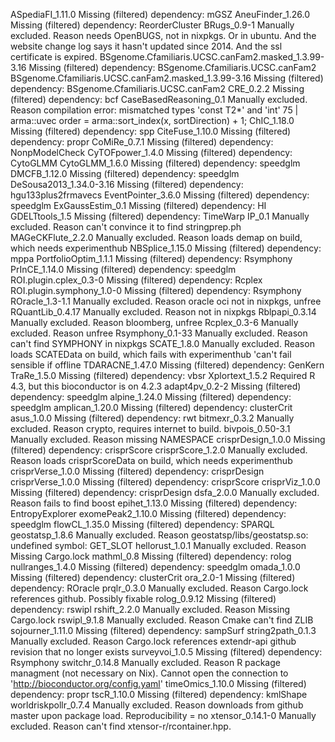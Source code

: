 ASpediaFI_1.11.0	Missing (filtered) dependency: mGSZ
AneuFinder_1.26.0	Missing (filtered) dependency: ReorderCluster
BRugs_0.9-1	Manually excluded. Reason needs OpenBUGS, not in nixpkgs. Or in ubuntu. And the website change log says it hasn't updated since 2014. And the ssl certificate is expired.
BSgenome.Cfamiliaris.UCSC.canFam2.masked_1.3.99-3.16	Missing (filtered) dependency: BSgenome.Cfamiliaris.UCSC.canFam2
BSgenome.Cfamiliaris.UCSC.canFam2.masked_1.3.99-3.16	Missing (filtered) dependency: BSgenome.Cfamiliaris.UCSC.canFam2
CRE_0.2.2	Missing (filtered) dependency: bcf
CaseBasedReasoning_0.1	Manually excluded. Reason compilation error: mismatched types 'const T2*' and 'int' 75 |   arma::uvec order = arma::sort_index(x, sortDirection) + 1;
ChIC_1.18.0	Missing (filtered) dependency: spp
CiteFuse_1.10.0	Missing (filtered) dependency: propr
CoMiRe_0.7.1	Missing (filtered) dependency: NonpModelCheck
CyTOFpower_1.4.0	Missing (filtered) dependency: CytoGLMM
CytoGLMM_1.6.0	Missing (filtered) dependency: speedglm
DMCFB_1.12.0	Missing (filtered) dependency: speedglm
DeSousa2013_1.34.0-3.16	Missing (filtered) dependency: hgu133plus2frmavecs
EventPointer_3.6.0	Missing (filtered) dependency: speedglm
ExGaussEstim_0.1	Missing (filtered) dependency: HI
GDELTtools_1.5	Missing (filtered) dependency: TimeWarp
IP_0.1	Manually excluded. Reason can't convince it to find stringprep.ph
MAGeCKFlute_2.2.0	Manually excluded. Reason loads demap on build, which needs experimenthub
NBSplice_1.15.0	Missing (filtered) dependency: mppa
PortfolioOptim_1.1.1	Missing (filtered) dependency: Rsymphony
PrInCE_1.14.0	Missing (filtered) dependency: speedglm
ROI.plugin.cplex_0.3-0	Missing (filtered) dependency: Rcplex
ROI.plugin.symphony_1.0-0	Missing (filtered) dependency: Rsymphony
ROracle_1.3-1.1	Manually excluded. Reason oracle oci not in nixpkgs, unfree
RQuantLib_0.4.17	Manually excluded. Reason not in nixpkgs
Rblpapi_0.3.14	Manually excluded. Reason bloomberg, unfree
Rcplex_0.3-6	Manually excluded. Reason unfree
Rsymphony_0.1-33	Manually excluded. Reason can't find SYMPHONY in nixpkgs
SCATE_1.8.0	Manually excluded. Reason loads SCATEData on build, which fails with experimenthub 'can't fail sensible if offline
TDARACNE_1.47.0	Missing (filtered) dependency: GenKern
TraRe_1.5.0	Missing (filtered) dependency: vbsr
Xplortext_1.5.2	Required R 4.3, but this bioconductor is on 4.2.3
adapt4pv_0.2-2	Missing (filtered) dependency: speedglm
alpine_1.24.0	Missing (filtered) dependency: speedglm
amplican_1.20.0	Missing (filtered) dependency: clusterCrit
asus_1.0.0	Missing (filtered) dependency: rwt
bitmexr_0.3.2	Manually excluded. Reason crypto, requires internet to build. 
bivpois_0.50-3.1	Manually excluded. Reason missing NAMESPACE
crisprDesign_1.0.0	Missing (filtered) dependency: crisprScore
crisprScore_1.2.0	Manually excluded. Reason loads crisprScoreData on build, which needs experimenthub
crisprVerse_1.0.0	Missing (filtered) dependency: crisprDesign
crisprVerse_1.0.0	Missing (filtered) dependency: crisprScore
crisprViz_1.0.0	Missing (filtered) dependency: crisprDesign
dsfa_2.0.0	Manually excluded. Reason fails to find boost
epihet_1.13.0	Missing (filtered) dependency: EntropyExplorer
exomePeak2_1.10.0	Missing (filtered) dependency: speedglm
flowCL_1.35.0	Missing (filtered) dependency: SPARQL
geostatsp_1.8.6	Manually excluded. Reason geostatsp/libs/geostatsp.so: undefined symbol: GET_SLOT
hellorust_1.0.1	Manually excluded. Reason Missing Cargo.lock
mathml_0.8	Missing (filtered) dependency: rolog
nullranges_1.4.0	Missing (filtered) dependency: speedglm
omada_1.0.0	Missing (filtered) dependency: clusterCrit
ora_2.0-1	Missing (filtered) dependency: ROracle
prqlr_0.3.0	Manually excluded. Reason Cargo.lock references github. Possibly fixable
rolog_0.9.12	Missing (filtered) dependency: rswipl
rshift_2.2.0	Manually excluded. Reason Missing Cargo.lock
rswipl_9.1.8	Manually excluded. Reason Cmake can't find ZLIB
sojourner_1.11.0	Missing (filtered) dependency: sampSurf
string2path_0.1.3	Manually excluded. Reason Cargo.lock references extendr-api github revision that no longer exists
surveyvoi_1.0.5	Missing (filtered) dependency: Rsymphony
switchr_0.14.8	Manually excluded. Reason R package managment (not necessary on Nix). Cannot open the connection to 'http://bioconductor.org/config.yaml'
timeOmics_1.10.0	Missing (filtered) dependency: propr
tscR_1.10.0	Missing (filtered) dependency: kmlShape
worldriskpollr_0.7.4	Manually excluded. Reason downloads from github master upon package load. Reproducibility = no
xtensor_0.14.1-0	Manually excluded. Reason can't find xtensor-r/rcontainer.hpp.